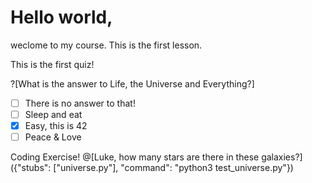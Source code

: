 # Hello world,

weclome to my course. This is the first lesson.

This is the first quiz!

?[What is the answer to Life, the Universe and Everything?]
-[ ] There is no answer to that!
-[ ] Sleep and eat
-[x] Easy, this is 42
-[ ] Peace & Love

Coding Exercise!
@[Luke, how many stars are there in these galaxies?]({"stubs": ["universe.py"],
"command": "python3 test_universe.py"})
